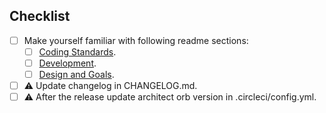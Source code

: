 ## Checklist

- [ ] Make yourself familiar with following readme sections:
    - [ ] [Coding Standards](https://github.com/giantswarm/architect-orb#coding-guidelines).
    - [ ] [Development](https://github.com/giantswarm/architect-orb#development).
    - [ ] [Design and Goals](https://github.com/giantswarm/architect-orb#design-and-goals).
- [ ] :warning: Update changelog in CHANGELOG.md.
- [ ] :warning: After the release update architect orb version in .circleci/config.yml.

